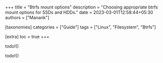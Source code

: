 +++
title = "Btrfs mount options"
description = "Choosing appropriate btrfs mount options for SSDs and HDDs."
date = 2023-03-01T12:58:44+05:30
authors = ["Manank"]

[taxonomies]
categories = ["Guide"]
tags = ["Linux", "Filesystem", "Btrfs"]

[extra]
toc = true
+++

todo!()

<!-- more -->

todo!()
